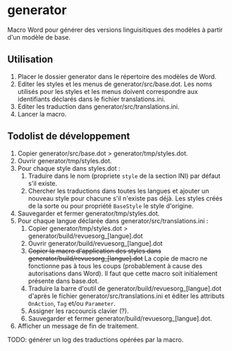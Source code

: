 # generator

Macro Word pour générer des versions linguisitiques des modèles à partir d'un modèle de base.

## Utilisation

1. Placer le dossier generator dans le répertoire des modèles de Word.
2. Editer les styles et les menus de generator/src/base.dot. Les noms utilisés pour les styles et les menus doivent correspondre aux identifiants déclarés dans le fichier translations.ini.
3. Editer les traduction dans generator/src/translations.ini.
4. Lancer la macro.

## Todolist de développement

1. Copier generator/src/base.dot > generator/tmp/styles.dot.
2. Ouvrir generator/tmp/styles.dot.
3. Pour chaque style dans styles.dot :
    1. Traduire dans le nom (propriete `style` de la section INI) par défaut s'il existe.
    2. Chercher les traductions dans toutes les langues et ajouter un nouveau style pour chacune s'il n'existe pas déjà. Les styles créés de la sorte ou pour propriété `BaseStyle` le style d'origine.
4. Sauvegarder et fermer generator/tmp/styles.dot.
5. Pour chaque langue déclarée dans generator/src/translations.ini :
    1. Copier generator/tmp/styles.dot > generator/build/revuesorg_[langue].dot
    2. Ouvrir generator/build/revuesorg_[langue].dot
    3. ~~Copier la macro d'application des styles dans generator/build/revuesorg_[langue].dot~~ La copie de macro ne fonctionne pas à tous les coups (probablement à cause des autorisations dans Word). Il faut que cette macro soit initialement présente dans base.dot.
    4. Traduire la barre d'outil de generator/build/revuesorg_[langue].dot d'après le fichier generator/src/translations.ini et éditer les attributs `OnAction`, `Tag` et/ou `Parameter`.
    5. Assigner les raccourcis clavier (?).
    6. Sauvegarder et fermer generator/build/revuesorg_[langue].dot.
6. Afficher un message de fin de traitement.

TODO: générer un log des traductions opérées par la macro.
